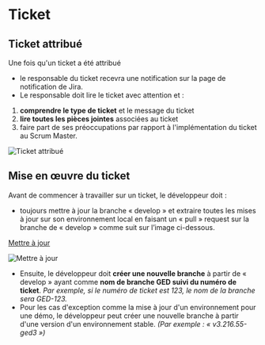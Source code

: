 # Ticket

## Ticket attribué

Une fois qu'un ticket a été attribué
- le responsable du ticket recevra une notification sur la page
de notification de Jira. 
- Le responsable doit lire le ticket avec attention et :

1. **comprendre le type de ticket** et le message du ticket
2. **lire toutes les pièces jointes** associées au ticket
3. faire part de ses préoccupations par rapport à l'implémentation du ticket au Scrum Master.

![Ticket attribué](ticket_attribution.png)

## Mise en œuvre du ticket

Avant de commencer à travailler sur un ticket, le développeur doit :

- toujours mettre à jour la branche « develop » et extraire toutes les mises à jour sur son environnement local en faisant
un « pull » request sur la branche de « develop » comme suit sur l’image ci-dessous.

[Mettre à jour](Guide-Utilisation-Git.md#pull)

![Mettre à jour](pull.png)

- Ensuite, le développeur doit **créer une nouvelle branche** à partir de « develop » ayant comme
  **nom de branche GED suivi du numéro de ticket**. *Par exemple, si le numéro de ticket est 123, le nom de la branche sera GED-123.*
- Pour les cas d'exception comme la mise à jour d'un environnement pour une démo, le
  développeur peut créer une nouvelle branche à partir d'une version d'un environnement
  stable. *(Par exemple : « v3.216.55-ged3 »)*